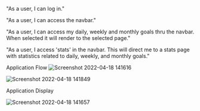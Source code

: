 "As a user, I can log in."

"As a user, I can access the navbar."

"As a user, I can access my daily, weekly and monthly goals thru the navbar. When selected it will render to the selected page."

"As a user, I access 'stats' in the navbar. This will direct me to a stats page with statistics related to daily, weekly, and monthly goals."

Application Flow
![Screenshot 2022-04-18 141616](https://user-images.githubusercontent.com/98357863/163880494-653f18f5-02c5-43c4-b600-715cb4380765.jpg)


![Screenshot 2022-04-18 141849](https://user-images.githubusercontent.com/98357863/163880514-060d790a-8cce-4764-9db0-ab4c2238d3fe.jpg)


Application Display

![Screenshot 2022-04-18 141657](https://user-images.githubusercontent.com/98357863/163880544-77942694-0ea4-4aa1-b48d-6cc28aad3a71.jpg)
